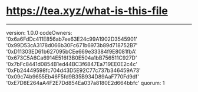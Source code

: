 # https://tea.xyz/what-is-this-file
---

version: 1.0.0
codeOwners:
'0x6a6FdDc411E856ab7ee63E24c99A1902D3545901'
'0x99D53cA3178d066b30Fc671b6973b89d718752B7'
'0xD11303ED61b627095bCEe669e33384f9E8081fbA'
'0x673C5A6Ca6914E516f3B0E504a1bB756511C927D'
'0x7bFc8441d0854B1ed44BC3f6847Ea719EE0E2c4c'
'0xFb24449598fc704d43D5E92C77c737b346459A73'
'0x09c74b9655Eb46F5fd9B35B934D89AaF770Fd9df'
'0xE7D8E264aA4F2E7Dd854Ea037a8180E2d664bbfc' quorum: 1
